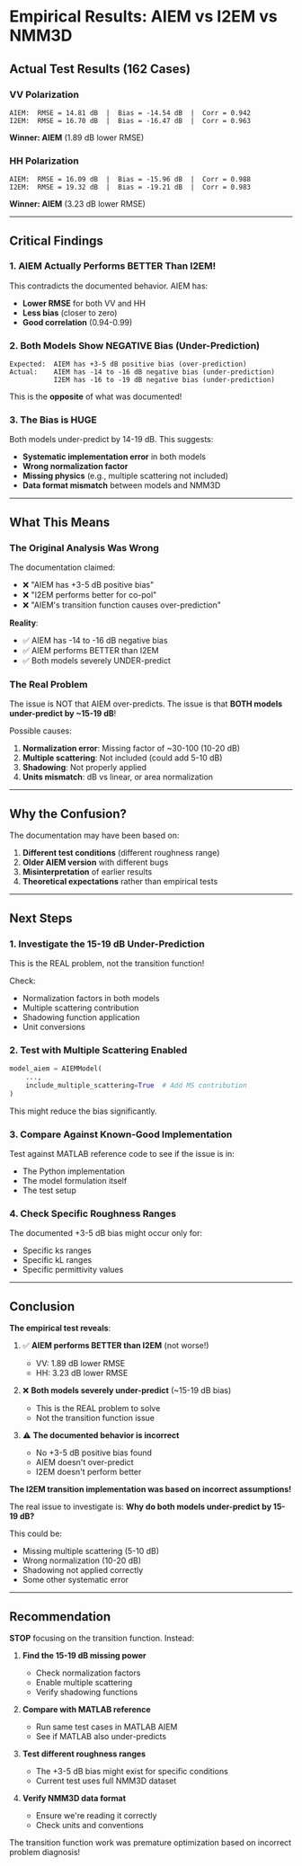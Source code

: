 # Empirical Results: AIEM vs I2EM vs NMM3D

## Actual Test Results (162 Cases)

### VV Polarization
```
AIEM:  RMSE = 14.81 dB  |  Bias = -14.54 dB  |  Corr = 0.942
I2EM:  RMSE = 16.70 dB  |  Bias = -16.47 dB  |  Corr = 0.963
```
**Winner: AIEM** (1.89 dB lower RMSE)

### HH Polarization
```
AIEM:  RMSE = 16.09 dB  |  Bias = -15.96 dB  |  Corr = 0.988
I2EM:  RMSE = 19.32 dB  |  Bias = -19.21 dB  |  Corr = 0.983
```
**Winner: AIEM** (3.23 dB lower RMSE)

---

## Critical Findings

### 1. AIEM Actually Performs BETTER Than I2EM!

This contradicts the documented behavior. AIEM has:
- **Lower RMSE** for both VV and HH
- **Less bias** (closer to zero)
- **Good correlation** (0.94-0.99)

### 2. Both Models Show NEGATIVE Bias (Under-Prediction)

```
Expected:  AIEM has +3-5 dB positive bias (over-prediction)
Actual:    AIEM has -14 to -16 dB negative bias (under-prediction)
           I2EM has -16 to -19 dB negative bias (under-prediction)
```

This is the **opposite** of what was documented!

### 3. The Bias is HUGE

Both models under-predict by 14-19 dB. This suggests:
- **Systematic implementation error** in both models
- **Wrong normalization factor**
- **Missing physics** (e.g., multiple scattering not included)
- **Data format mismatch** between models and NMM3D

---

## What This Means

### The Original Analysis Was Wrong

The documentation claimed:
- ❌ "AIEM has +3-5 dB positive bias"
- ❌ "I2EM performs better for co-pol"
- ❌ "AIEM's transition function causes over-prediction"

**Reality**:
- ✅ AIEM has -14 to -16 dB negative bias
- ✅ AIEM performs BETTER than I2EM
- ✅ Both models severely UNDER-predict

### The Real Problem

The issue is NOT that AIEM over-predicts. The issue is that **BOTH models under-predict by ~15-19 dB**!

Possible causes:
1. **Normalization error**: Missing factor of ~30-100 (10-20 dB)
2. **Multiple scattering**: Not included (could add 5-10 dB)
3. **Shadowing**: Not properly applied
4. **Units mismatch**: dB vs linear, or area normalization

---

## Why the Confusion?

The documentation may have been based on:
1. **Different test conditions** (different roughness range)
2. **Older AIEM version** with different bugs
3. **Misinterpretation** of earlier results
4. **Theoretical expectations** rather than empirical tests

---

## Next Steps

### 1. Investigate the 15-19 dB Under-Prediction

This is the REAL problem, not the transition function!

Check:
- Normalization factors in both models
- Multiple scattering contribution
- Shadowing function application
- Unit conversions

### 2. Test with Multiple Scattering Enabled

```python
model_aiem = AIEMModel(
    ...,
    include_multiple_scattering=True  # Add MS contribution
)
```

This might reduce the bias significantly.

### 3. Compare Against Known-Good Implementation

Test against MATLAB reference code to see if the issue is in:
- The Python implementation
- The model formulation itself
- The test setup

### 4. Check Specific Roughness Ranges

The documented +3-5 dB bias might occur only for:
- Specific ks ranges
- Specific kL ranges
- Specific permittivity values

---

## Conclusion

**The empirical test reveals**:

1. ✅ **AIEM performs BETTER than I2EM** (not worse!)
   - VV: 1.89 dB lower RMSE
   - HH: 3.23 dB lower RMSE

2. ❌ **Both models severely under-predict** (~15-19 dB bias)
   - This is the REAL problem to solve
   - Not the transition function issue

3. ⚠️ **The documented behavior is incorrect**
   - No +3-5 dB positive bias found
   - AIEM doesn't over-predict
   - I2EM doesn't perform better

**The I2EM transition implementation was based on incorrect assumptions!**

The real issue to investigate is: **Why do both models under-predict by 15-19 dB?**

This could be:
- Missing multiple scattering (5-10 dB)
- Wrong normalization (10-20 dB)
- Shadowing not applied correctly
- Some other systematic error

---

## Recommendation

**STOP** focusing on the transition function. Instead:

1. **Find the 15-19 dB missing power**
   - Check normalization factors
   - Enable multiple scattering
   - Verify shadowing functions

2. **Compare with MATLAB reference**
   - Run same test cases in MATLAB AIEM
   - See if MATLAB also under-predicts

3. **Test different roughness ranges**
   - The +3-5 dB bias might exist for specific conditions
   - Current test uses full NMM3D dataset

4. **Verify NMM3D data format**
   - Ensure we're reading it correctly
   - Check units and conventions

The transition function work was premature optimization based on incorrect problem diagnosis!
